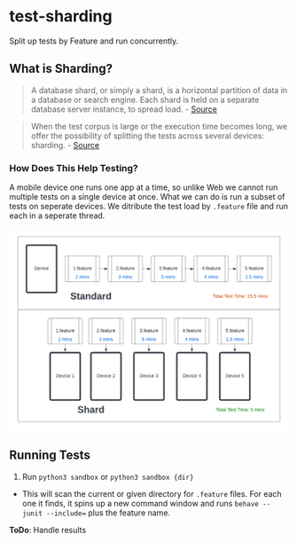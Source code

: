 # test-sharding
Split up tests by Feature and run concurrently.

## What is Sharding?
> A database shard, or simply a shard, is a horizontal partition of data in a database or search engine. Each shard is held on a separate database server instance, to spread load. - [Source](https://en.wikipedia.org/wiki/Shard_(database_architecture))

> When the test corpus is large or the execution time becomes long, we offer the possibility of splitting the tests across several devices: sharding. - [Source](https://source.android.com/docs/core/tests/tradefed/architecture/advanced/sharding)

### How Does This Help Testing?
A mobile device one runs one app at a time, so unlike Web we cannot run multiple tests on a single device at once. What we can do is run a subset of tests on seperate devices. We ditribute the test load by `.feature` file and run each in a seperate thread.

![Test Sharding](/test_sharding.png)

## Running Tests
1. Run `python3 sandbox` or `python3 sandbox {dir}`
  - This will scan the current or given directory for `.feature` files. For each one it finds, it spins up a new command window and runs `behave --junit --include=` plus the feature name.

**ToDo**: Handle results
